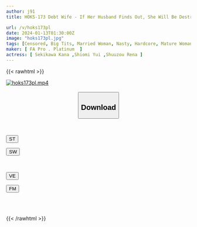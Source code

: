 ```yaml
---
author: j91
title: HOKS-173 Debt Wife - If Her Husband Finds Out, She Will Be Destroyed

url: /v/hoks173pl
date: 2024-01-13T01:30:00Z
image: "hoks173pl.jpg"
tags: [Censored, Big Tits, Married Woman, Nasty, Hardcore, Mature Woman, Drama, Multiple Story	]
maker: [ FA Pro . Platinum  ]
actress: [ Sekikawa Kana ,Shiomi Yui ,Shuuzou Rena ]
---
```



{{< rawhtml >}}

<div class="video" data-videoid="XAVoQ48R18SDDYD">
    <a href="javascript:;">
        <img src="/v/hoks173pl/hoks173pl.jpg" width="WIDTH" height="HEIGHT" alt="hoks173pl.mp4" loading="lazy">
    </a>
</div>

<script type="text/javascript" src="https://j91.asia/asset/on-demand-st.js"></script>

<br>
  <link rel="stylesheet" href="https://j91.asia/asset/bs5.css">
  
  <center>
  <button class="btn btn-primary" type="button" data-bs-toggle="collapse" data-bs-target=".multi-collapse" aria-expanded="false" aria-controls="multiCollapseExample1 multiCollapseExample2"><h2>Download</h2></button></center>
</p>
<div class="row">
  <div class="col">
    <div class="collapse multi-collapse" id="multiCollapseExample1">
      <div class="card card-body">
	      	      <br>
<div class="buttons">  
<p><a href="https://streamtape.to/v/XAVoQ48R18SDDYD" target="_blank"><button class="btn-hover color-3"><i class="fa fa-download"></i> ST</button></a></p>
<p><a href="https://flaswish.com/lopnot1ur85z" target="_blank"><button class="btn-hover color-2"><i class="fa fa-download"></i> SW</button></a></p></div>
    </div>
  </div>
</div>
  <div class="col">
    <div class="collapse multi-collapse" id="multiCollapseExample2">
      <div class="card card-body">
	      <br>
<div class="buttons">
<p><a href="javascript:;" target="_blank"><button class="btn-hover color-9"><i class="fa fa-download"></i> VE</button></a></p>
<p><a href="javascript:;" target="_blank"><button class="btn-hover color-8"><i class="fa fa-download"></i> FM</button></a></p></div>
<br><br>
      </div>
    </div>
  </div>
</div>

{{< /rawhtml >}}